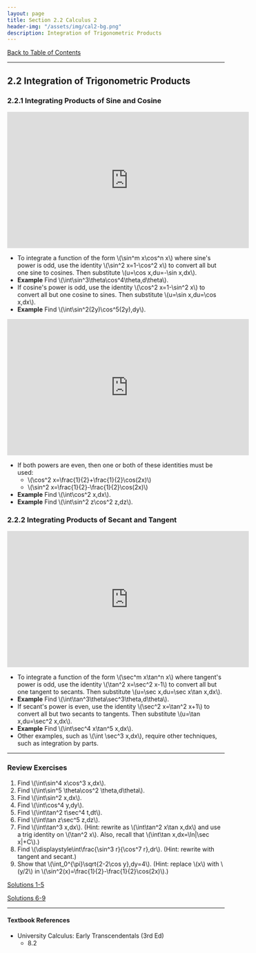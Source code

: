 ```yaml
---
layout: page
title: Section 2.2 Calculus 2
header-img: "/assets/img/cal2-bg.png"
description: Integration of Trigonometric Products
---
```


[Back to Table of Contents](../..)

---

## 2.2 Integration of Trigonometric Products

### 2.2.1 Integrating Products of Sine and Cosine

<iframe width="560" height="315" src="https://www.youtube.com/embed/ufpqBp2A9nw" frameborder="0" allowfullscreen></iframe>

- To integrate a function of the form \\(\sin^m x\cos^n x\\) where
  sine's power is odd, use the identity \\(\sin^2 x=1-\cos^2 x\\)
  to convert all but one sine to cosines. Then substitute
  \\(u=\cos x,du=-\sin x\,dx\\).
- **Example**
  Find \\(\int\sin^3\theta\cos^4\theta\,d\theta\\).
- If cosine's power is odd, use the identity \\(\cos^2 x=1-\sin^2 x\\)
  to convert all but one cosine to sines. Then substitute
  \\(u=\sin x,du=\cos x\,dx\\).
- **Example**
  Find \\(\int\sin^2(2y)\cos^5(2y)\,dy\\).

<iframe width="560" height="315" src="https://www.youtube.com/embed/qJISFSvrnbs" frameborder="0" allowfullscreen></iframe>

- If both powers are even, then one or both of these identities must be used:
    - \\(\cos^2 x=\frac{1}{2}+\frac{1}{2}\cos(2x)\\)
    - \\(\sin^2 x=\frac{1}{2}-\frac{1}{2}\cos(2x)\\)
- **Example**
  Find \\(\int\cos^2 x\,dx\\).
- **Example**
  Find \\(\int\sin^2 z\cos^2 z\,dz\\).


### 2.2.2 Integrating Products of Secant and Tangent

<iframe width="560" height="315" src="https://www.youtube.com/embed/9krN43z9n4I" frameborder="0" allowfullscreen></iframe><!-- TODO rerecord -->

- To integrate a function of the form \\(\sec^m x\tan^n x\\) where
  tangent's power is odd, use the identity \\(\tan^2 x=\sec^2 x-1\\)
  to convert all but one tangent to secants. Then substitute
  \\(u=\sec x,du=\sec x\tan x\,dx\\).
- **Example**
  Find \\(\int\tan^3\theta\sec^3\theta\,d\theta\\).
- If secant's power is even, use the identity \\(\sec^2 x=\tan^2 x+1\\)
  to convert all but two secants to tangents. Then substitute
  \\(u=\tan x,du=\sec^2 x\,dx\\).
- **Example**
  Find \\(\int\sec^4 x\tan^5 x\,dx\\).
- Other examples, such as \\(\int \sec^3 x\,dx\\), require other techniques,
  such as integration by parts.

---

### Review Exercises

1.  Find \\(\int\sin^4 x\cos^3 x\,dx\\).
2.  Find \\(\int\sin^5 \theta\cos^2 \theta\,d\theta\\).
3.  Find \\(\int\sin^2 x\,dx\\).
4.  Find \\(\int\cos^4 y\,dy\\).
5.  Find \\(\int\tan^2 t\sec^4 t\,dt\\).
1.  Find \\(\int\tan z\sec^5 z\,dz\\).
1.  Find \\(\int\tan^3 x\,dx\\). (Hint: rewrite as
    \\(\int\tan^2 x\tan x\,dx\\)
    and use a trig identity on \\(\tan^2 x\\). Also, recall that
    \\(\int\tan x\,dx=\ln\|\sec x\|+C\\).)
1.  Find \\(\displaystyle\int\frac{\sin^3 r}{\cos^7 r}\,dr\\). (Hint: rewrite
    with tangent and secant.)
1.  Show that \\(\int_0^{\pi}\sqrt{2-2\cos y}\,dy=4\\). (Hint: replace
    \\(x\\) with \\(y/2\\) in
    \\(\sin^2(x)=\frac{1}{2}-\frac{1}{2}\cos(2x)\\).)

[Solutions 1-5](/resources/calculus2/solutions/2.2a.pdf)

[Solutions 6-9](/resources/calculus2/solutions/2.2b.pdf)

---

#### Textbook References

- University Calculus: Early Transcendentals (3rd Ed)
    - 8.2
